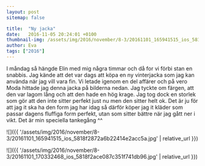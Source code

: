 ```yaml
---
layout: post
sitemap: false

title:  "Ny jacka"
date:   2016-11-05 20:24:01 +0100
thumbnail-img: /assets/img/2016/november/8-3/20161101_165941515_ios_5818f2872a6b22414e2acc5a.jpg
author: Eva
tags: ["2016"]
---
```


I måndag så hängde Elin med mig några timmar och då for vi förbi stan en snabbis. Jag kände att det var dags att köpa en ny vinterjacka som jag kan använda när jag vill vara fin. Vi letade igenom en del affärer och på vero Moda hittade jag denna jacka på bilderna nedan. Jag tyckte om färgen, att den var lagom lång och att den hade en hög krage. Jag tog dock en storlek som gör att den inte sitter perfekt just nu men den sitter helt ok. Det är ju för att jag it ska ha den form jag har idag så därför köper jag it kläder som passar dagens fluffiga form perfekt, utan som sitter bättre när jag gått ner i vikt. Det är min speciella tankegång ^^

![]({{ '/assets/img/2016/november/8-3/20161101_165941515_ios_5818f2872a6b22414e2acc5a.jpg'  | relative_url }})

![]({{ '/assets/img/2016/november/8-3/20161101_170332468_ios_5818f2ace087c351f741db96.jpg'  | relative_url }})


